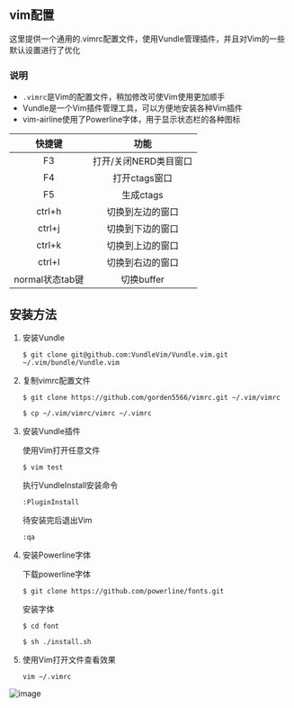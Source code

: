 ## vim配置

这里提供一个通用的.vimrc配置文件，使用Vundle管理插件，并且对Vim的一些默认设置进行了优化

### 说明
	
* `.vimrc`是Vim的配置文件，稍加修改可使Vim使用更加顺手
* Vundle是一个Vim插件管理工具，可以方便地安装各种Vim插件
* vim-airline使用了Powerline字体，用于显示状态栏的各种图标

|快捷键|功能|
|:----:|:--:|
|F3|打开/关闭NERD类目窗口|
|F4|打开ctags窗口|
|F5|生成ctags|
|ctrl+h|切换到左边的窗口|
|ctrl+j|切换到下边的窗口|
|ctrl+k|切换到上边的窗口|
|ctrl+l|切换到右边的窗口|
|normal状态tab键|切换buffer|

## 安装方法

1. 安装Vundle

	`$ git clone git@github.com:VundleVim/Vundle.vim.git ~/.vim/bundle/Vundle.vim`

2. 复制vimrc配置文件

	`$ git clone https://github.com/gorden5566/vimrc.git ~/.vim/vimrc`

	`$ cp ~/.vim/vimrc/vimrc ~/.vimrc`

3. 安装Vundle插件

	使用Vim打开任意文件

	`$ vim test`

	执行VundleInstall安装命令

	`:PluginInstall`

	待安装完后退出Vim

	`:qa`

4. 安装Powerline字体

	下载powerline字体

	`$ git clone https://github.com/powerline/fonts.git`

	安装字体

	`$ cd font`
	
	`$ sh ./install.sh`

5. 使用Vim打开文件查看效果

	`vim ~/.vimrc`

![image](https://github.com/gorden5566/vimrc/raw/master/screenshot/vimrc.png)

